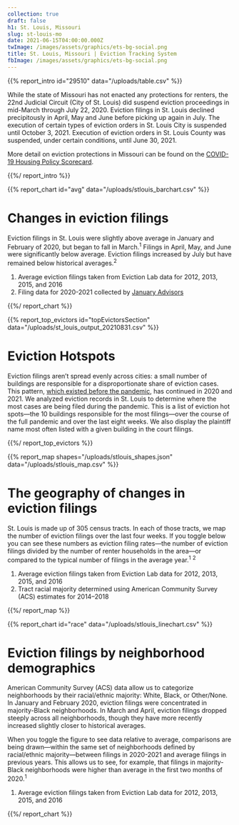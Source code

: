 ```yaml
---
collection: true
draft: false
h1: St. Louis, Missouri
slug: st-louis-mo
date: 2021-06-15T04:00:00.000Z
twImage: /images/assets/graphics/ets-bg-social.png
title: St. Louis, Missouri | Eviction Tracking System
fbImage: /images/assets/graphics/ets-bg-social.png
---
```


{{% report_intro id="29510" data="/uploads/table.csv" %}}



While the state of Missouri has not enacted any protections for renters, the 22nd Judicial Circuit (City of St. Louis) did suspend eviction proceedings in mid-March through July 22, 2020. Eviction filings in St. Louis declined precipitously in April, May and June before picking up again in July. The execution of certain types of eviction orders in St. Louis City is suspended until October 3, 2021. Execution of eviction orders in St. Louis County was suspended, under certain conditions, until June 30, 2021.

More detail on eviction protections in Missouri can be found on the [COVID-19 Housing Policy Scorecard](https://evictionlab.org/covid-policy-scorecard/mo/).



{{%/ report_intro %}}



{{% report_chart id="avg" data="/uploads/stlouis_barchart.csv" %}}









# Changes in eviction filings

Eviction filings in St. Louis were slightly above average in January and February of 2020, but began to fall in March.<sup>1</sup> Filings in April, May, and June were significantly below average. Eviction filings increased by July but have remained below historical averages.<sup>2</sup> 

1. Average eviction filings taken from Eviction Lab data for 2012, 2013, 2015, and 2016
2. Filing data for 2020-2021 collected by [January Advisors](https://www.januaryadvisors.com/)









{{%/ report_chart %}}



{{% report_top_evictors id="topEvictorsSection" data="/uploads/st_louis_output_20210831.csv" %}}


# Eviction Hotspots

Eviction filings aren’t spread evenly across cities: a small number of buildings are responsible for a disproportionate share of eviction cases. This pattern, [which existed before the pandemic](https://evictionlab.org/top-evicting-landlords-drive-us-eviction-crisis/), has continued in 2020 and 2021. We analyzed eviction records in St. Louis to determine where the most cases are being filed during the pandemic. This is a list of eviction hot spots—the 10 buildings responsible for the most filings—over the course of the full pandemic and over the last eight weeks. We also display the plaintiff name most often listed with a given building in the court filings.


{{%/ report_top_evictors %}}



{{% report_map shapes="/uploads/stlouis_shapes.json" data="/uploads/stlouis_map.csv" %}}













# The geography of changes in eviction filings

St. Louis is made up of 305 census tracts. In each of those tracts, we map the number of eviction filings over the last four weeks. If you toggle below you can see these numbers as eviction filing rates—the number of eviction filings divided by the number of renter households in the area—or compared to the typical number of filings in the average year.<sup>1</sup> <sup>2</sup>

1. Average eviction filings taken from Eviction Lab data for 2012, 2013, 2015, and 2016
2. Tract racial majority determined using American Community Survey (ACS) estimates for 2014–2018













{{%/ report_map %}}



{{% report_chart id="race" data="/uploads/stlouis_linechart.csv" %}}











# Eviction filings by neighborhood demographics

American Community Survey (ACS) data allow us to categorize neighborhoods by their racial/ethnic majority: White, Black, or Other/None. In January and February 2020, eviction filings were concentrated in majority-Black neighborhoods. In March and April, eviction filings dropped steeply across all neighborhoods, though they have more recently increased slightly closer to historical averages. 

When you toggle the figure to see data relative to average, comparisons are being drawn—within the same set of neighborhoods defined by racial/ethnic majority—between filings in 2020-2021 and average filings in previous years. This allows us to see, for example, that filings in majority-Black neighborhoods were higher than average in the first two months of 2020.<sup>1</sup>

1. Average eviction filings taken from Eviction Lab data for 2012, 2013, 2015, and 2016











{{%/ report_chart %}}